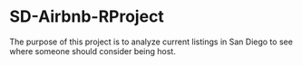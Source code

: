 # SD-Airbnb-RProject

The purpose of this project is to analyze current listings in San Diego to see where someone should consider being host. 
